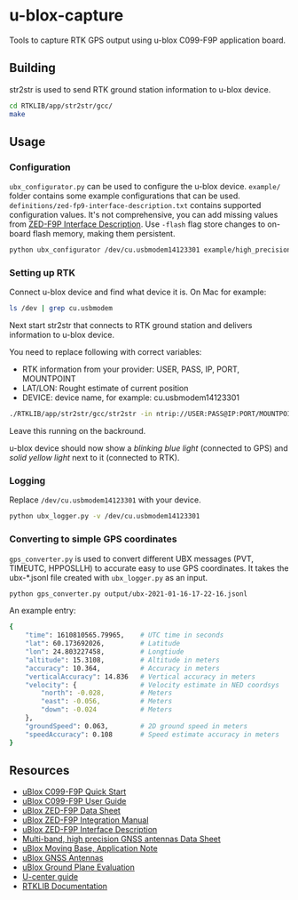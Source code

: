 # u-blox-capture

Tools to capture RTK GPS output using u-blox C099-F9P application board.

## Building

str2str is used to send RTK ground station information to u-blox device.

``` bash
cd RTKLIB/app/str2str/gcc/
make
```

## Usage

### Configuration

`ubx_configurator.py` can be used to configure the u-blox device. `example/` folder contains some example configurations that can be used. `definitions/zed-fp9-interface-description.txt` contains supported configuration values. It's not comprehensive, you can add missing values from [ZED-F9P Interface Description](https://www.u-blox.com/en/docs/UBX-18010854). Use `-flash` flag store changes to on-board flash memory, making them persistent.

``` bash
python ubx_configurator /dev/cu.usbmodem14123301 example/high_precision_gps_only.cfg
```

### Setting up RTK

Connect u-blox device and find what device it is. On Mac for example:
``` bash
ls /dev | grep cu.usbmodem
```

Next start str2str that connects to RTK ground station and delivers information to u-blox device.

You need to replace following with correct variables:
* RTK information from your provider: USER, PASS, IP, PORT, MOUNTPOINT
* LAT/LON: Rought estimate of current position
* DEVICE: device name, for example: cu.usbmodem14123301

``` bash
./RTKLIB/app/str2str/gcc/str2str -in ntrip://USER:PASS@IP:PORT/MOUNTPOINT -p LAT LON 0.0 -n 250 -out serial://DEVICE:460800:8:n:1
```

Leave this running on the backround.

u-blox device should now show a *blinking blue light* (connected to GPS) and *solid yellow light* next to it (connected to RTK).

### Logging

Replace `/dev/cu.usbmodem14123301` with your device.

``` bash
python ubx_logger.py -v /dev/cu.usbmodem14123301
```

### Converting to simple GPS coordinates

`gps_converter.py` is used to convert different UBX messages (PVT, TIMEUTC, HPPOSLLH) to accurate easy to use GPS coordinates. It takes the ubx-*.jsonl file created with `ubx_logger.py` as an input.

``` bash
python gps_converter.py output/ubx-2021-01-16-17-22-16.jsonl
```

An example entry:

``` bash
{
    "time": 1610810565.79965,    # UTC time in seconds
    "lat": 60.173692026,         # Latitude
    "lon": 24.803227458,         # Longtiude
    "altitude": 15.3108,         # Altitude in meters
    "accuracy": 10.364,          # Accuracy in meters
    "verticalAccuracy": 14.836   # Vertical accuracy in meters
    "velocity": {                # Velocity estimate in NED coordsys
        "north": -0.028,         # Meters
        "east": -0.056,          # Meters
        "down": -0.024           # Meters
    },
    "groundSpeed": 0.063,        # 2D ground speed in meters
    "speedAccuracy": 0.108       # Speed estimate accuracy in meters
}
```

## Resources

* [uBlox C099-F9P Quick Start](https://www.u-blox.com/en/docs/UBX-18052242)
* [uBlox C099-F9P User Guide](https://www.u-blox.com/en/docs/UBX-18055649)
* [uBlox ZED-F9P Data Sheet](https://www.u-blox.com/en/docs/UBX-17051259)
* [uBlox ZED-F9P Integration Manual](https://www.u-blox.com/sites/default/files/ZED-F9P_IntegrationManual_%28UBX-18010802%29.pdf)
* [uBlox ZED-F9P Interface Description](https://www.u-blox.com/en/docs/UBX-18010854)
* [Multi-band, high precision GNSS antennas Data Sheet](https://www.u-blox.com/en/docs/UBX-18049862)
* [uBlox Moving Base, Application Note](https://www.u-blox.com/sites/default/files/ZED-F9P-MovingBase_AppNote_%28UBX-19009093%29.pdf)
* [uBlox GNSS Antennas](https://www.u-blox.com/sites/default/files/products/documents/GNSS-Antennas_AppNote_%28UBX-15030289%29.pdf)
* [uBlox Ground Plane Evaluation](https://cdn.sparkfun.com/assets/0/c/0/1/c/AntennasForRTK_WhitePaper__UBX-16010559_.pdf)
* [U-center guide](https://www.u-blox.com/en/docs/UBX-13005250)
* [RTKLIB Documentation](http://www.rtklib.com/prog/manual_2.4.2.pdf)
